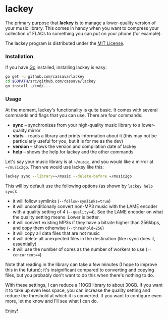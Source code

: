 lackey
=======

The primary purpose that **lackey** is to manage a lower-quality version of your
music library. This comes in handy when you want to compress your collection of
FLACs to something you can put on your phone (for example).

The lackey program is distributed under the [MIT License](LICENSE).

### Installation

If you have [Go](https://golang.org) installed, installing lackey is easy:

```sh
go get -u github.com/cassava/lackey
cd $GOPATH/src/github.com/cassava/lackey
go install ./cmd/...
```

### Usage
At the moment, lackey's functionality is quite basic. It comes with several
commands and flags that you can use. There are four commands:

 - **sync** – synchronizes from your high-quality music library
   to a lower-quality mirror
 - **stats** – reads a library and prints information about it
   (this may not be particularly useful for you, but it is for me as the dev)
 - **version** – shows the version and compilation date of lackey
 - **help** – shows the help for lackey and the other commands

Let's say your music library is at `~/music`, and you would like a mirror at
`~/music2go`. Then we would use lackey like this:

```sh
lackey sync --library=~/music --delete-before ~/music2go
```

This will by default use the following options (as shown by `lackey help sync`):

 - it will follow symlinks (`--follow-symlinks=true`)
 - it will unconditionally convert non-MP3 music with the LAME encoder
   with a quality setting of 4 (`--quality=4`). See the LAME encoder on
   what the quality setting means. Lower is better.
 - it will convert existing MP3s if they have a bitrate higher than 256kbps,
   and copy them otherwise (`--threshold=256`)
 - it will copy all data files that are not music
 - it will delete all unexpected files in the destination (like rsync does it,
   essentially)
 - it will use the number of cores as the number of workers to use
   (`--concurrent=4`)

Note that reading in the library can take a few minutes (I hope to improve this
in the future); it's insignificant compared to converting and copying files, but
you probably don't want to do this when there's nothing to do.

With these settings, I can reduce a 110GB library to about 30GB. If you want it
to take up even less space, you can increase the quality setting and reduce the
threshold at which it is converted.
If you want to configure even more, let me know and I'll see what I can do.

Enjoy!
